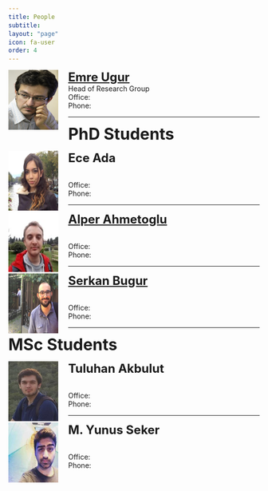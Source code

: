 ```yaml
---
title: People
subtitle:
layout: "page"
icon: fa-user
order: 4
---
```


<p>
<img src="assets/images/emre.jpg" alt="Emre" title="Emre Ugur" height="120" width="100" align="left" style="padding-right: 20px; padding left: 20px;">  

<strong><font size="5"><a href="https://www.cmpe.boun.edu.tr/~emre/index.html">Emre Ugur</a></font></strong>
<br>
Head of Research Group
<br>
Office:
<br>
Phone:
</p>
<hr>

<strong><font size="6">PhD Students</font></strong>


<p>
<img src="assets/images/ece.jpeg" alt="Ece" title="Ece Ada" height="120" width="100" align="left" style="padding-right: 20px; padding left: 20px;">  

<strong><font size="5">Ece Ada</font></strong>

<br>
Office:
<br>
Phone:

</p>
<hr>

<p>
<img src="assets/images/alper.jpeg" alt="Alper" title="Alper Ahmetoglu" height="120" width="100" align="left" style="padding-right: 20px; padding left: 20px;">  

<strong><font size="5"><a href="https://scholar.google.com.tr/citations?user=B23iqYwAAAAJ&hl=en">Alper Ahmetoglu</a></font></strong>

<br>
Office:
<br>
Phone:

</p>
<hr>

<p>
<img src="assets/images/serkan.png" alt="Serkan" title="Serkan Bugur" height="120" width="100" align="left" style="padding-right: 20px; padding left: 20px;">  

<strong><font size="5"><a href="https://serkanbugur.github.io/">Serkan Bugur</a></font></strong>

<br>
Office:
<br>
Phone:

</p>
<hr>


<strong><font size="6">MSc Students</font></strong>


<p>
<img src="assets/images/tuluhan.png" alt="tuluhan" title="Tuluhan Akbulut" height="120" width="100" align="left" style="padding-right: 20px; padding left: 20px;">  

<strong><font size="5">Tuluhan Akbulut</font></strong>

<br>
Office:
<br>
Phone:

</p>
<hr>

<p>
<img src="assets/images/yunus.jpeg" alt="yunus" title="M. Yunus Seker" height="120" width="100" align="left" style="padding-right: 20px; padding left: 20px;">  

<strong><font size="5">M. Yunus Seker</font></strong>

<br>
Office:
<br>
Phone:

</p>
